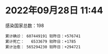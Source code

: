 
# 2022年09月28日 11:44
感染国家总数：198
```
累计确诊： 607449191 较昨日：+576741
累计死亡：   6533679 较昨日：+1785
累计治愈： 565294230 较昨日：+294721
```
<div id="main" style="width:100%;height:800px;margin-bottom:10px;"></div>
<div id="second" style="width:100%;height:1000px;margin-bottom:10px;"></div>
<div id="third" style="width:100%;height:1000px;margin-bottom:10px;"></div>
<div id="last" style="width:100%;height:3000px;"></div>

<script>
import * as echarts from "echarts";
export default {
  mounted () {
    this.chart = echarts.init(document.getElementById("main"), "dark")
    this.secondChart = echarts.init(document.getElementById("second"), "dark")
    this.thirdChart = echarts.init(document.getElementById("third"), "dark")
    this.lastChart = echarts.init(document.getElementById("last"), "dark")
    var option = {
      tooltip: { trigger: "axis", axisPointer: { type: "shadow" } },
      legend: {},
      grid: { left: "3%", right: "4%", bottom: "3%", containLabel: true },
      xAxis: { type: "value" },
      yAxis: {
        type: "category", data: ["意大利","英国","韩国","德国","巴西","法国","印度","美国",]
      },
      series: [
        { name: "新增确诊", type: "bar", stack: "total", label: { show: true }, emphasis: { focus: "series" }, data: [44875,0,36126,95811,6832,73639,1780,31921,] }, 
        { name: "累计确诊", type: "bar", stack: "total", label: { show: true }, emphasis: { focus: "series" }, data: [22358487,23840524,24709789,33137143,34688063,35238174,44577253,97991494,] }, 
        { name: "新增死亡", type: "bar", stack: "total", label: { show: true }, emphasis: { focus: "series" }, data: [64,0,46,138,49,40,0,256,] }, 
        { name: "累计死亡", type: "bar", stack: "total", label: { show: true }, emphasis: { focus: "series" }, data: [176976,207375,28318,149714,685930,155000,528562,1082286,] }, 
        { name: "累计治愈", type: "bar", stack: "total", label: { show: true }, emphasis: { focus: "series" }, data: [21737122,24692,23948401,32214300,33818040,34488280,44004553,94763093,] },]
    }
    this.chart.setOption(option);
    var secondOption = {
      tooltip: { trigger: "axis", axisPointer: { type: "shadow" } },
      legend: {},
      grid: { left: "3%", right: "4%", bottom: "3%", containLabel: true },
      xAxis: { type: "value" },
      yAxis: {
        type: "category", data: ["墨西哥","伊朗","荷兰","阿根廷","澳大利亚","越南","西班牙","土耳其","俄罗斯","日本",]
      },
      series: [
        { name: "新增确诊", type: "bar", stack: "total", label: { show: true }, emphasis: { focus: "series" }, data: [511,309,117268,0,1630,1588,8761,0,36605,0,] }, 
        { name: "累计确诊", type: "bar", stack: "total", label: { show: true }, emphasis: { focus: "series" }, data: [7082545,7547706,8532727,9708420,10207587,11475321,13412263,16873793,20869714,21118325,] }, 
        { name: "新增死亡", type: "bar", stack: "total", label: { show: true }, emphasis: { focus: "series" }, data: [2,7,646,0,13,1,75,0,101,0,] }, 
        { name: "累计死亡", type: "bar", stack: "total", label: { show: true }, emphasis: { focus: "series" }, data: [330048,144409,23283,129897,14963,43147,114084,101139,386943,44463,] }, 
        { name: "累计治愈", type: "bar", stack: "total", label: { show: true }, emphasis: { focus: "series" }, data: [6352332,7324742,8360401,9561092,10133494,10588788,13218892,16748032,19860311,20380089,] },]
    }
    this.secondChart.setOption(secondOption);
    var thirdOption = {
      tooltip: { trigger: "axis", axisPointer: { type: "shadow" } },
      legend: {},
      grid: { left: "3%", right: "4%", bottom: "3%", containLabel: true },
      xAxis: { type: "value" },
      yAxis: {
        type: "category", data: ["以色列","泰国","马来西亚","希腊","奥地利","乌克兰","葡萄牙","波兰","哥伦比亚","印度尼西亚",]
      },
      series: [
        { name: "新增确诊", type: "bar", stack: "total", label: { show: true }, emphasis: { focus: "series" }, data: [1377,811,1552,0,10654,36683,805,6482,0,1976,] }, 
        { name: "累计确诊", type: "bar", stack: "total", label: { show: true }, emphasis: { focus: "series" }, data: [4659142,4679833,4834560,4875215,5090354,5133080,5481669,6280530,6306552,6425849,] }, 
        { name: "新增死亡", type: "bar", stack: "total", label: { show: true }, emphasis: { focus: "series" }, data: [0,9,6,0,10,90,4,25,0,21,] }, 
        { name: "累计死亡", type: "bar", stack: "total", label: { show: true }, emphasis: { focus: "series" }, data: [11687,32748,36363,33010,20723,109045,25012,117481,141769,158057,] }, 
        { name: "累计治愈", type: "bar", stack: "total", label: { show: true }, emphasis: { focus: "series" }, data: [4640465,4640560,4774314,4826602,4995510,4966897,5389813,5335945,6133785,6248619,] },]
    }
    this.thirdChart.setOption(thirdOption);
    var lastOption = {
      tooltip: { trigger: "axis", axisPointer: { type: "shadow" } },
      legend: {},
      grid: { left: "3%", right: "4%", bottom: "3%", containLabel: true },
      xAxis: { type: "value" },
      yAxis: {
        type: "category", data: ["朝鲜","西撒哈拉","蒙特塞拉特岛","梵蒂冈","红宝石公主号","钻石公主号","圣文森特岛","列支敦士登公国","安圭拉","圣多美和普林西比","特克斯和凯科斯群岛","圣基茨和尼维斯","乍得","塞拉利昂","利比里亚","科摩罗","几内亚比绍","安提瓜和巴布达","尼日尔","厄立特里亚","也门","冈比亚","摩纳哥","中非共和国","吉布提","多米尼克","萨摩亚","赤道几内亚","塔吉克斯坦","南苏丹","尼加拉瓜","格林纳达","直布罗陀","圣马力诺","布基纳法索","东帝汶","刚果（布）","索马里","贝宁","圣卢西亚","马里","海地","莱索托","巴哈马","几内亚","多哥","坦桑尼亚","毛里求斯","阿鲁巴","巴布亚新几内亚","安道尔","塞舌尔","加蓬","布隆迪","叙利亚","不丹","佛得角","毛里塔尼亚","苏丹","马达加斯加","斐济","伯利兹","圭亚那","斯威士兰","新喀里多尼亚","法属波利尼西亚","苏里南","科特迪瓦","马拉维","塞内加尔","刚果（金）","法属圭亚那","巴巴多斯","安哥拉","马耳他","喀麦隆","卢旺达","柬埔寨","波多黎各","牙买加","加纳","纳米比亚","乌干达","特立尼达和多巴哥","马尔代夫","阿富汗","萨尔瓦多","冰岛","吉尔吉斯斯坦","老挝","马提尼克岛","文莱","莫桑比克","乌兹别克斯坦","津巴布韦","尼日利亚","阿尔及利亚","黑山","卢森堡","博茨瓦纳","阿尔巴尼亚","赞比亚","肯尼亚","北马其顿","阿曼","波黑","亚美尼亚","卡塔尔","洪都拉斯","埃塞俄比亚","利比亚","埃及","委内瑞拉","塞浦路斯","摩尔多瓦","爱沙尼亚","巴勒斯坦","缅甸","多米尼加","科威特","斯里兰卡","巴林","巴拉圭","沙特阿拉伯","阿塞拜疆","拉脱维亚","蒙古国","乌拉圭","巴拿马","白俄罗斯","尼泊尔","厄瓜多尔","阿联酋","哥斯达黎加","玻利维亚","古巴","危地马拉","突尼斯","斯洛文尼亚","黎巴嫩","克罗地亚","立陶宛","保加利亚","摩洛哥","芬兰","哈萨克斯坦","挪威","巴基斯坦","爱尔兰","约旦","新西兰","格鲁吉亚","斯洛伐克","新加坡","孟加拉国","匈牙利","塞尔维亚","伊拉克","瑞典","丹麦","罗马尼亚","菲律宾","南非","瑞士","捷克","秘鲁","加拿大","比利时","智利",]
      },
      series: [
        { name: "新增确诊", type: "bar", stack: "total", label: { show: true }, emphasis: { focus: "series" }, data: [0,0,0,0,0,0,0,0,7,0,0,0,0,0,0,0,0,0,0,0,0,0,14,0,0,895,0,0,0,0,0,0,0,58,503,14,0,7,0,0,15,0,0,0,0,0,0,0,0,0,0,0,0,103,4,0,8,3,0,0,0,42,7,0,13,0,0,24,0,16,0,0,32,0,22,0,1,0,0,46,0,0,0,0,0,207,0,0,0,0,0,0,0,13,34,130,5,169,0,0,79,64,14,81,0,91,0,1617,0,6,2,0,0,0,0,1188,0,356,0,0,14,409,0,130,140,1232,0,0,0,0,42,1721,334,0,0,3,1032,341,3948,0,526,2224,883,20,0,0,114,78,0,0,0,0,442,4360,737,0,2747,733,0,1085,1862,1455,314,16686,0,0,0,7318,1925,] }, 
        { name: "累计确诊", type: "bar", stack: "total", label: { show: true }, emphasis: { focus: "series" }, data: [1,10,11,29,620,712,2298,3026,3865,6230,6380,6541,7581,7751,7961,8471,8796,9089,9931,10169,11935,12508,14586,14913,15690,15747,15925,17010,17786,17823,18491,19536,20092,20729,21631,23253,24837,27214,27638,29408,32622,33733,34490,37267,37652,38987,39341,40461,42914,44981,46147,46358,48691,50129,57284,61730,62368,62797,63285,66676,68234,68826,71322,73390,74152,76588,81099,87159,88005,88355,92852,93974,102488,103131,114605,121652,132496,137856,151732,151752,169100,169253,169396,182597,185042,198750,201785,205454,206083,215799,220192,226237,230219,244173,257376,265316,270654,279663,288658,326308,332066,333503,338404,342696,397993,398506,442875,448750,456336,493534,506988,515645,544531,585313,586966,601869,620548,622042,644016,658520,670732,679560,716059,816130,820998,925883,982726,985422,986866,994037,999656,1003778,1026244,1072807,1107963,1111164,1121231,1145686,1175643,1215148,1229570,1246398,1257149,1264903,1287044,1393284,1462164,1572488,1662008,1746997,1779476,1780691,1842022,1897307,2023145,2082750,2354273,2459982,2583370,3108639,3264771,3941656,4018102,4084307,4095484,4141410,4233468,4533249,4612278,] }, 
        { name: "新增死亡", type: "bar", stack: "total", label: { show: true }, emphasis: { focus: "series" }, data: [0,0,0,0,0,0,0,0,0,0,0,0,0,0,0,0,0,0,0,0,0,0,0,0,0,6,0,0,0,0,0,0,0,0,0,0,0,0,0,0,0,0,0,0,0,0,0,0,0,0,0,0,0,0,0,0,0,0,0,0,0,0,0,0,0,0,0,1,0,0,0,0,0,0,0,0,0,0,0,1,0,0,0,0,0,0,0,0,0,0,0,0,0,0,0,0,0,0,0,0,0,0,0,0,0,0,0,0,0,0,0,0,0,0,0,14,0,0,0,0,1,0,0,3,4,3,0,0,0,0,0,7,1,0,0,0,3,3,2,0,6,2,4,0,0,0,33,0,0,0,0,0,3,2,1,0,14,3,0,4,11,30,0,6,0,0,0,12,2,] }, 
        { name: "累计死亡", type: "bar", stack: "total", label: { show: true }, emphasis: { focus: "series" }, data: [1,1,1,0,10,13,12,59,12,77,36,46,193,126,294,161,175,146,312,103,2157,372,63,113,189,74,29,183,125,138,225,237,108,118,387,138,386,1352,163,391,741,857,706,833,449,284,845,1024,227,664,155,169,306,38,3163,21,410,994,4961,1410,878,683,1281,1422,314,649,1385,824,2680,1968,1442,410,559,1917,804,1935,1466,3056,2609,3312,1459,4065,3628,4195,308,7798,4229,213,2991,758,1042,225,2221,1637,5599,3155,6879,2781,1123,2789,3588,4017,5675,9531,4260,16131,8683,682,10992,7572,6437,24613,5814,1180,11821,2681,5403,19455,4384,2563,16757,1520,19583,9347,9907,5984,2179,7485,8497,7118,12017,35894,2345,8913,22233,8530,19775,29249,6814,10672,16887,9317,37708,16278,5928,13690,4098,30612,7885,14122,2959,16900,20453,1617,29360,47457,16974,25355,20147,7043,66992,62849,102169,14183,41039,216514,44992,32659,61087,] }, 
        { name: "累计治愈", type: "bar", stack: "total", label: { show: true }, emphasis: { focus: "series" }, data: [0,9,2,29,0,699,2233,2948,3848,6132,6321,6482,4874,4393,7636,8305,8301,8922,8890,10063,9124,12028,14466,14520,15427,15651,1605,16690,17264,17335,4225,19248,16579,20482,21143,23102,24006,13182,27322,28475,31522,31307,25980,36070,36880,38461,183,38786,42438,43982,45938,45977,48292,49559,54069,61564,61889,61785,57290,65242,66290,68079,69962,71955,73823,33500,49626,86303,84860,86273,83504,11254,101667,101155,113168,118616,130955,134724,129614,99042,167307,164813,100431,174214,163687,177494,179410,75685,196406,7660,0,222140,227882,241486,251253,258327,182297,275855,283668,322955,326617,329363,332629,332787,384669,376654,430192,441820,132498,471909,500503,442182,537849,577918,504142,524990,608749,597421,638911,655316,653773,674913,696110,803352,809933,891237,979021,976760,976873,985592,986495,963831,1005645,860711,1050266,1102510,1100617,983630,1136567,1087587,1208702,1214167,1209897,1248517,1263052,1377365,1456897,1536924,1648287,1731007,1767660,1637293,1817178,1817607,1963719,2001729,2293641,2433704,2546507,3092127,3174791,3840492,3909265,4008530,4034513,3912187,4125411,4448519,4536321,] },]
    }
    this.lastChart.setOption(lastOption);
  }
};
</script>

|国家|新增确诊|累计确诊|新增死亡|累计死亡|累计治愈|
|:--:|---:|---:|---:|---:|---:|
|美国|31921|97991494|256|1082286|94763093|
|印度|1780|44577253|0|528562|44004553|
|法国|73639|35238174|40|155000|34488280|
|巴西|6832|34688063|49|685930|33818040|
|德国|95811|33137143|138|149714|32214300|
|韩国|36126|24709789|46|28318|23948401|
|英国|0|23840524|0|207375|24692|
|意大利|44875|22358487|64|176976|21737122|
|日本|0|21118325|0|44463|20380089|
|俄罗斯|36605|20869714|101|386943|19860311|
|土耳其|0|16873793|0|101139|16748032|
|西班牙|8761|13412263|75|114084|13218892|
|越南|1588|11475321|1|43147|10588788|
|澳大利亚|1630|10207587|13|14963|10133494|
|阿根廷|0|9708420|0|129897|9561092|
|荷兰|117268|8532727|646|23283|8360401|
|伊朗|309|7547706|7|144409|7324742|
|墨西哥|511|7082545|2|330048|6352332|
|印度尼西亚|1976|6425849|21|158057|6248619|
|哥伦比亚|0|6306552|0|141769|6133785|
|波兰|6482|6280530|25|117481|5335945|
|葡萄牙|805|5481669|4|25012|5389813|
|乌克兰|36683|5133080|90|109045|4966897|
|奥地利|10654|5090354|10|20723|4995510|
|希腊|0|4875215|0|33010|4826602|
|马来西亚|1552|4834560|6|36363|4774314|
|泰国|811|4679833|9|32748|4640560|
|以色列|1377|4659142|0|11687|4640465|
|智利|1925|4612278|2|61087|4536321|
|比利时|7318|4533249|12|32659|4448519|
|加拿大|0|4233468|0|44992|4125411|
|秘鲁|0|4141410|0|216514|3912187|
|捷克|0|4095484|0|41039|4034513|
|瑞士|16686|4084307|6|14183|4008530|
|南非|314|4018102|0|102169|3909265|
|菲律宾|1455|3941656|30|62849|3840492|
|罗马尼亚|1862|3264771|11|66992|3174791|
|丹麦|1085|3108639|4|7043|3092127|
|瑞典|0|2583370|0|20147|2546507|
|伊拉克|733|2459982|3|25355|2433704|
|塞尔维亚|2747|2354273|14|16974|2293641|
|匈牙利|0|2082750|0|47457|2001729|
|孟加拉国|737|2023145|1|29360|1963719|
|新加坡|4360|1897307|2|1617|1817607|
|斯洛伐克|442|1842022|3|20453|1817178|
|格鲁吉亚|0|1780691|0|16900|1637293|
|新西兰|0|1779476|0|2959|1767660|
|约旦|0|1746997|0|14122|1731007|
|爱尔兰|0|1662008|0|7885|1648287|
|巴基斯坦|78|1572488|0|30612|1536924|
|挪威|114|1462164|33|4098|1456897|
|哈萨克斯坦|0|1393284|0|13690|1377365|
|芬兰|0|1287044|0|5928|1263052|
|摩洛哥|20|1264903|0|16278|1248517|
|保加利亚|883|1257149|4|37708|1209897|
|立陶宛|2224|1246398|2|9317|1214167|
|克罗地亚|526|1229570|6|16887|1208702|
|黎巴嫩|0|1215148|0|10672|1087587|
|斯洛文尼亚|3948|1175643|2|6814|1136567|
|突尼斯|341|1145686|3|29249|983630|
|危地马拉|1032|1121231|3|19775|1100617|
|古巴|3|1111164|0|8530|1102510|
|玻利维亚|0|1107963|0|22233|1050266|
|哥斯达黎加|0|1072807|0|8913|860711|
|阿联酋|334|1026244|1|2345|1005645|
|厄瓜多尔|1721|1003778|7|35894|963831|
|尼泊尔|42|999656|0|12017|986495|
|白俄罗斯|0|994037|0|7118|985592|
|巴拿马|0|986866|0|8497|976873|
|乌拉圭|0|985422|0|7485|976760|
|蒙古国|0|982726|0|2179|979021|
|拉脱维亚|1232|925883|3|5984|891237|
|阿塞拜疆|140|820998|4|9907|809933|
|沙特阿拉伯|130|816130|3|9347|803352|
|巴拉圭|0|716059|0|19583|696110|
|巴林|409|679560|0|1520|674913|
|斯里兰卡|14|670732|1|16757|653773|
|科威特|0|658520|0|2563|655316|
|多米尼加|0|644016|0|4384|638911|
|缅甸|356|622042|0|19455|597421|
|巴勒斯坦|0|620548|0|5403|608749|
|爱沙尼亚|1188|601869|14|2681|524990|
|摩尔多瓦|0|586966|0|11821|504142|
|塞浦路斯|0|585313|0|1180|577918|
|委内瑞拉|0|544531|0|5814|537849|
|埃及|0|515645|0|24613|442182|
|利比亚|2|506988|0|6437|500503|
|埃塞俄比亚|6|493534|0|7572|471909|
|洪都拉斯|0|456336|0|10992|132498|
|卡塔尔|1617|448750|0|682|441820|
|亚美尼亚|0|442875|0|8683|430192|
|波黑|91|398506|0|16131|376654|
|阿曼|0|397993|0|4260|384669|
|北马其顿|81|342696|0|9531|332787|
|肯尼亚|14|338404|0|5675|332629|
|赞比亚|64|333503|0|4017|329363|
|阿尔巴尼亚|79|332066|0|3588|326617|
|博茨瓦纳|0|326308|0|2789|322955|
|卢森堡|0|288658|0|1123|283668|
|黑山|169|279663|0|2781|275855|
|阿尔及利亚|5|270654|0|6879|182297|
|尼日利亚|130|265316|0|3155|258327|
|津巴布韦|34|257376|0|5599|251253|
|乌兹别克斯坦|13|244173|0|1637|241486|
|莫桑比克|0|230219|0|2221|227882|
|文莱|0|226237|0|225|222140|
|马提尼克岛|0|220192|0|1042|0|
|老挝|0|215799|0|758|7660|
|吉尔吉斯斯坦|0|206083|0|2991|196406|
|冰岛|0|205454|0|213|75685|
|萨尔瓦多|0|201785|0|4229|179410|
|阿富汗|207|198750|0|7798|177494|
|马尔代夫|0|185042|0|308|163687|
|特立尼达和多巴哥|0|182597|0|4195|174214|
|乌干达|0|169396|0|3628|100431|
|纳米比亚|0|169253|0|4065|164813|
|加纳|0|169100|0|1459|167307|
|牙买加|46|151752|1|3312|99042|
|波多黎各|0|151732|0|2609|129614|
|柬埔寨|0|137856|0|3056|134724|
|卢旺达|1|132496|0|1466|130955|
|喀麦隆|0|121652|0|1935|118616|
|马耳他|22|114605|0|804|113168|
|安哥拉|0|103131|0|1917|101155|
|巴巴多斯|32|102488|0|559|101667|
|法属圭亚那|0|93974|0|410|11254|
|刚果（金）|0|92852|0|1442|83504|
|塞内加尔|16|88355|0|1968|86273|
|马拉维|0|88005|0|2680|84860|
|科特迪瓦|24|87159|1|824|86303|
|苏里南|0|81099|0|1385|49626|
|法属波利尼西亚|0|76588|0|649|33500|
|新喀里多尼亚|13|74152|0|314|73823|
|斯威士兰|0|73390|0|1422|71955|
|圭亚那|7|71322|0|1281|69962|
|伯利兹|42|68826|0|683|68079|
|斐济|0|68234|0|878|66290|
|马达加斯加|0|66676|0|1410|65242|
|苏丹|0|63285|0|4961|57290|
|毛里塔尼亚|3|62797|0|994|61785|
|佛得角|8|62368|0|410|61889|
|不丹|0|61730|0|21|61564|
|叙利亚|4|57284|0|3163|54069|
|布隆迪|103|50129|0|38|49559|
|加蓬|0|48691|0|306|48292|
|塞舌尔|0|46358|0|169|45977|
|安道尔|0|46147|0|155|45938|
|巴布亚新几内亚|0|44981|0|664|43982|
|阿鲁巴|0|42914|0|227|42438|
|毛里求斯|0|40461|0|1024|38786|
|坦桑尼亚|0|39341|0|845|183|
|多哥|0|38987|0|284|38461|
|几内亚|0|37652|0|449|36880|
|巴哈马|0|37267|0|833|36070|
|莱索托|0|34490|0|706|25980|
|海地|0|33733|0|857|31307|
|马里|15|32622|0|741|31522|
|圣卢西亚|0|29408|0|391|28475|
|贝宁|0|27638|0|163|27322|
|索马里|7|27214|0|1352|13182|
|刚果（布）|0|24837|0|386|24006|
|东帝汶|14|23253|0|138|23102|
|布基纳法索|503|21631|0|387|21143|
|圣马力诺|58|20729|0|118|20482|
|直布罗陀|0|20092|0|108|16579|
|格林纳达|0|19536|0|237|19248|
|尼加拉瓜|0|18491|0|225|4225|
|南苏丹|0|17823|0|138|17335|
|塔吉克斯坦|0|17786|0|125|17264|
|赤道几内亚|0|17010|0|183|16690|
|萨摩亚|0|15925|0|29|1605|
|多米尼克|895|15747|6|74|15651|
|吉布提|0|15690|0|189|15427|
|中非共和国|0|14913|0|113|14520|
|摩纳哥|14|14586|0|63|14466|
|冈比亚|0|12508|0|372|12028|
|也门|0|11935|0|2157|9124|
|厄立特里亚|0|10169|0|103|10063|
|尼日尔|0|9931|0|312|8890|
|安提瓜和巴布达|0|9089|0|146|8922|
|几内亚比绍|0|8796|0|175|8301|
|科摩罗|0|8471|0|161|8305|
|利比里亚|0|7961|0|294|7636|
|塞拉利昂|0|7751|0|126|4393|
|乍得|0|7581|0|193|4874|
|圣基茨和尼维斯|0|6541|0|46|6482|
|特克斯和凯科斯群岛|0|6380|0|36|6321|
|圣多美和普林西比|0|6230|0|77|6132|
|安圭拉|7|3865|0|12|3848|
|列支敦士登公国|0|3026|0|59|2948|
|圣文森特岛|0|2298|0|12|2233|
|钻石公主号|0|712|0|13|699|
|红宝石公主号|0|620|0|10|0|
|梵蒂冈|0|29|0|0|29|
|蒙特塞拉特岛|0|11|0|1|2|
|西撒哈拉|0|10|0|1|9|
|朝鲜|0|1|0|1|0|


